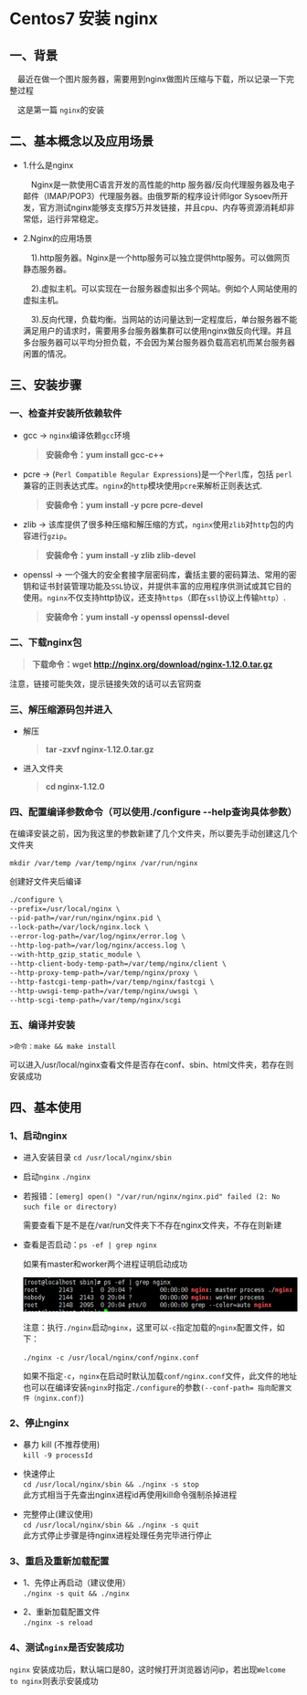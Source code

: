 # Centos7 安装 nginx    

## 一、背景  

&emsp;最近在做一个图片服务器，需要用到nginx做图片压缩与下载，所以记录一下完整过程  

&emsp;这是第一篇 `nginx`的安装  

## 二、基本概念以及应用场景  

* 1.什么是nginx  

  &emsp;Nginx是一款使用C语言开发的高性能的http 服务器/反向代理服务器及电子邮件（IMAP/POP3）代理服务器。由俄罗斯的程序设计师Igor Sysoev所开发，官方测试nginx能够支支撑5万并发链接，并且cpu、内存等资源消耗却非常低，运行非常稳定。  

* 2.Nginx的应用场景  

  &emsp;1).http服务器。Nginx是一个http服务可以独立提供http服务。可以做网页静态服务器。

  &emsp;2).虚拟主机。可以实现在一台服务器虚拟出多个网站。例如个人网站使用的虚拟主机。

  &emsp;3).反向代理，负载均衡。当网站的访问量达到一定程度后，单台服务器不能满足用户的请求时，需要用多台服务器集群可以使用nginx做反向代理。并且多台服务器可以平均分担负载，不会因为某台服务器负载高宕机而某台服务器闲置的情况。  

## 三、安装步骤  

### 一、检查并安装所依赖软件  

 * gcc -> `nginx`编译依赖`gcc`环境  

   > **安装命令：yum install gcc-c++**

 * pcre -> (`Perl Compatible Regular Expressions`)是一个`Perl`库，包括 `perl `兼容的正则表达式库。`nginx`的`http`模块使用`pcre`来解析正则表达式.

   > **安装命令：yum install -y pcre pcre-devel**   

 * zlib -> 该库提供了很多种压缩和解压缩的方式，`nginx`使用`zlib`对`http`包的内容进行`gzip`。

   > **安装命令：yum install -y zlib zlib-devel**

 * openssl  -> 一个强大的安全套接字层密码库，囊括主要的密码算法、常用的密钥和证书封装管理功能及`SSL`协议，并提供丰富的应用程序供测试或其它目的使用。`nginx`不仅支持http协议，还支持`https`（即在`ssl`协议上传输`http`）.   

   > **安装命令：yum install -y openssl openssl-devel**  



### 二、下载nginx包    

>**下载命令：wget http://nginx.org/download/nginx-1.12.0.tar.gz**

注意，链接可能失效，提示链接失效的话可以去官网查  



### 三、解压缩源码包并进入  

* 解压  

  > **tar -zxvf nginx-1.12.0.tar.gz**   

* 进入文件夹  

  > **cd nginx-1.12.0**   

### 四、配置编译参数命令（可以使用./configure --help查询具体参数）

在编译安装之前，因为我这里的参数新建了几个文件夹，所以要先手动创建这几个文件夹  

```  
mkdir /var/temp /var/temp/nginx /var/run/nginx
```

创建好文件夹后编译  

```
./configure \
--prefix=/usr/local/nginx \
--pid-path=/var/run/nginx/nginx.pid \
--lock-path=/var/lock/nginx.lock \
--error-log-path=/var/log/nginx/error.log \
--http-log-path=/var/log/nginx/access.log \
--with-http_gzip_static_module \
--http-client-body-temp-path=/var/temp/nginx/client \
--http-proxy-temp-path=/var/temp/nginx/proxy \
--http-fastcgi-temp-path=/var/temp/nginx/fastcgi \
--http-uwsgi-temp-path=/var/temp/nginx/uwsgi \
--http-scgi-temp-path=/var/temp/nginx/scgi
```



### 五、编译并安装  

	>命令：make && make install  

可以进入/usr/local/nginx查看文件是否存在conf、sbin、html文件夹，若存在则安装成功   



## 四、基本使用    

### 1、启动nginx  

- 进入安装目录  `cd /usr/local/nginx/sbin`  

- 启动`nginx`   `./nginx`    

- 若报错：`[emerg] open() "/var/run/nginx/nginx.pid" failed (2: No such file or directory) `  

  需要查看下是不是在/var/run文件夹下不存在nginx文件夹，不存在则新建   

- 查看是否启动：`ps -ef | grep nginx `  

  如果有master和worker两个进程证明启动成功   

  <img src="img/nginx_start_success.png">

  注意：执行`./nginx`启动`nginx`，这里可以`-c`指定加载的`nginx`配置文件，如下：

  `./nginx -c /usr/local/nginx/conf/nginx.conf`

  如果不指定`-c`，`nginx`在启动时默认加载`conf/nginx.conf`文件，此文件的地址也可以在编译安装`nginx`时指定`./configure`的参数`(--conf-path= 指向配置文件（nginx.conf）`)  


### 2、停止nginx  

- 暴力 kill (不推荐使用)  
  `kill -9 processId`  

- 快速停止  
  `cd /usr/local/nginx/sbin && ./nginx -s stop`  
  此方式相当于先查出nginx进程id再使用kill命令强制杀掉进程  

- 完整停止(建议使用)  
  `cd /usr/local/nginx/sbin && ./nginx -s quit`  
  此方式停止步骤是待nginx进程处理任务完毕进行停止  

### 3、重启及重新加载配置  

- 1、先停止再启动（建议使用）  
  `./nginx -s quit && ./nginx`  

- 2、重新加载配置文件  
  `./nginx -s reload`  

### 4、测试`nginx`是否安装成功  
`nginx` 安装成功后，默认端口是80，这时候打开浏览器访问ip，若出现`Welcome to nginx`则表示安装成功






















　
